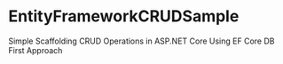 # EntityFrameworkCRUDSample
Simple Scaffolding CRUD Operations in ASP.NET Core Using EF Core DB First Approach
